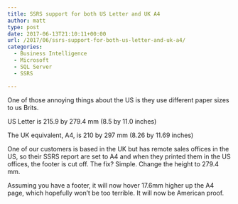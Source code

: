 ```yaml
---
title: SSRS support for both US Letter and UK A4
author: matt
type: post
date: 2017-06-13T21:10:11+00:00
url: /2017/06/ssrs-support-for-both-us-letter-and-uk-a4/
categories:
  - Business Intelligence
  - Microsoft
  - SQL Server
  - SSRS

---
```

One of those annoying things about the US is they use different paper sizes to us Brits.

US Letter is 215.9 by 279.4 mm (8.5 by 11.0 inches)
  
The UK equivalent, A4, is 210 by 297 mm (8.26 by 11.69 inches)

One of our customers is based in the UK but has remote sales offices in the US, so their SSRS report are set to A4 and when they printed them in the US offices, the footer is cut off. The fix? Simple. Change the height to 279.4 mm.

Assuming you have a footer, it will now hover 17.6mm higher up the A4 page, which hopefully won&#8217;t be too terrible. It will now be American proof.
